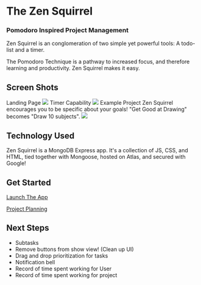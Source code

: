# The Zen Squirrel
### Pomodoro Inspired Project Management

Zen Squirrel is an conglomeration of two simple yet powerful tools: A todo-list and a timer.

The Pomodoro Technique is a pathway to increased focus, and therefore learning and productivity. Zen Squirrel makes it easy.

## Screen Shots
Landing Page
![](https://i.imgur.com/z5l7ooP.png)
Timer Capability
![](https://i.imgur.com/p3WHabS.png)
Example Project
Zen Squirrel encourages you to be specific about your goals! "Get Good at Drawing" becomes "Draw 10 subjects".
![](https://i.imgur.com/bogi8Wt.png)
## Technology Used
Zen Squirrel is a MongoDB Express app. It's a collection of JS, CSS, and HTML, tied together with Mongoose, hosted on Atlas, and secured with Google!

## Get Started

[Launch The App](https://zen-squirrel.herokuapp.com/)

[Project Planning](https://trello.com/b/5J7OZUoQ/zen-squirrel)

## Next Steps
- Subtasks
- Remove buttons from show view! (Clean up UI)
- Drag and drop prioritization for tasks
- Notification bell
- Record of time spent working for User
- Record of time spent working for project